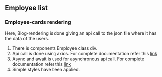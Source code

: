 ## Employee list

### Employee-cards rendering

Here, Blog-rendering is done giving an api call to the json file where it has the data of the users.

1. There is components Employee class div.
2. Api call is done using axios.
   For complete documentation refer this [link](https://www.npmjs.com/package/axios)
3. Async and await is used for asynchronous api call.
   For complete documentation refer this [link](https://developer.mozilla.org/en-US/docs/Learn/JavaScript/Asynchronous/Async_await)
4. Simple styles have been applied.
